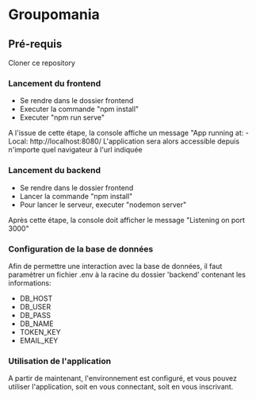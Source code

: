 # Groupomania

## Pré-requis
Cloner ce repository

### Lancement du frontend
* Se rendre dans le dossier frontend
* Executer la commande "npm install"
* Executer "npm run serve"

A l'issue de cette étape, la console affiche un message "App running at: - Local:  http://localhost:8080/
L'application sera alors accessible depuis n'importe quel navigateur à l'url indiquée

### Lancement du backend
* Se rendre dans le dossier frontend
* Lancer la commande "npm install"
* Pour lancer le serveur, executer "nodemon server"

Après cette étape, la console doit afficher le message "Listening on port 3000"

### Configuration de la base de données
Afin de permettre une interaction avec la base de données, il faut paramétrer un fichier .env à la racine du dossier 'backend' contenant les informations:
  * DB_HOST
  * DB_USER
  * DB_PASS
  * DB_NAME
  * TOKEN_KEY
  * EMAIL_KEY

### Utilisation de l'application
A partir de maintenant, l'environnement est configuré, et vous pouvez utiliser l'application, soit en vous connectant, soit en vous inscrivant.

